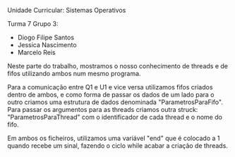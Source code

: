 Unidade Curricular: Sistemas Operativos

Turma 7 Grupo 3:
- Diogo Filipe Santos
- Jessica Nascimento
- Marcelo Reis

Neste parte do trabalho, mostramos o nosso conhecimento de threads e de fifos utilizando ambos num mesmo programa. 

Para a comunicação entre Q1 e U1 e vice versa utilizamos fifos criados dentro de ambos, e como forma de passar os dados de um lado para o outro criamos uma estrutura de dados denominada "ParametrosParaFifo". Para passar os argumentos para as threads criamos outra struck: "ParametrosParaThread" com o identificador de cada thread e o nome do fifo.

Em ambos os ficheiros, utilizamos uma variável "end" que é colocado a 1 quando recebe um sinal, fazendo o ciclo while acabar a criação de threads.
